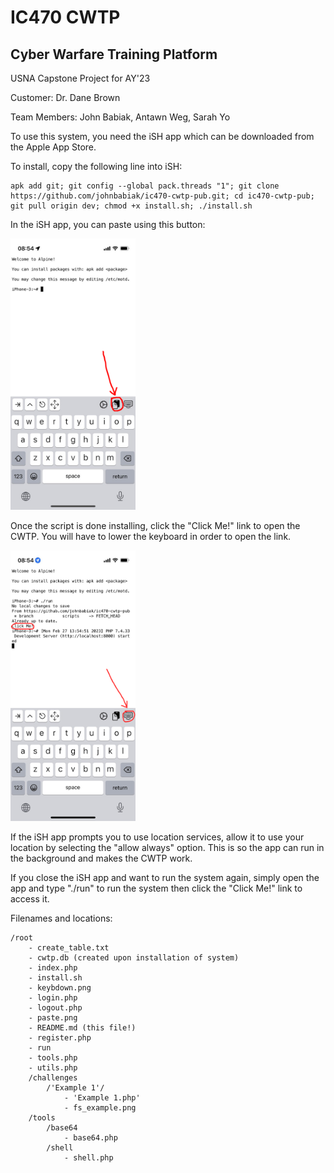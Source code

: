 # IC470 CWTP

## Cyber Warfare Training Platform

USNA Capstone Project for AY'23

Customer: Dr. Dane Brown

Team Members: John Babiak, Antawn Weg, Sarah Yo

To use this system, you need the iSH app which can be downloaded from the Apple App Store.

To install, copy the following line into iSH:
```
apk add git; git config --global pack.threads "1"; git clone https://github.com/johnbabiak/ic470-cwtp-pub.git; cd ic470-cwtp-pub; git pull origin dev; chmod +x install.sh; ./install.sh
```

In the iSH app, you can paste using this button:

<img src="paste.png" width="200">

Once the script is done installing, click the "Click Me!" link to open the CWTP. You will have to lower the keyboard in order to open the link.

<img src="keybdown.png" width="200">

If the iSH app prompts you to use location services, allow it to use your location by selecting the "allow always" option. This is so the app can run in the background and makes the CWTP work.

If you close the iSH app and want to run the system again, simply open the app and type "./run" to run the system then click the "Click Me!" link to access it.


Filenames and locations:

```
/root
	- create_table.txt
	- cwtp.db (created upon installation of system)
	- index.php
	- install.sh
	- keybdown.png
	- login.php
	- logout.php
	- paste.png
	- README.md (this file!)
	- register.php
	- run
	- tools.php
	- utils.php
	/challenges
		/'Example 1'/
			- 'Example 1.php'
			- fs_example.png
	/tools
		/base64
			- base64.php
		/shell
			- shell.php
```

